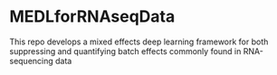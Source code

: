 # MEDLforRNAseqData
This repo develops a mixed effects deep learning framework for  both suppressing and quantifying batch effects commonly found in RNA-sequencing data
